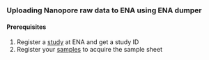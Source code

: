 ### Uploading Nanopore raw data to ENA using ENA dumper

#### Prerequisites
1. Register a [study](https://ena-docs.readthedocs.io/en/latest/submit/study.html) at ENA and get a study ID
2. Register your [samples](https://ena-docs.readthedocs.io/en/latest/submit/samples.html) to acquire the sample sheet
